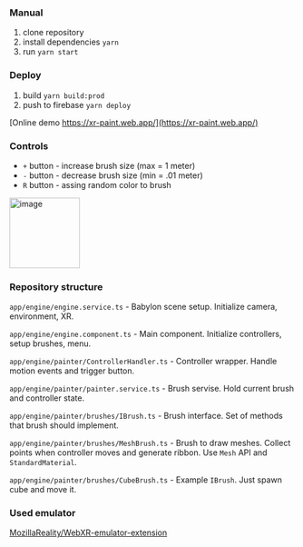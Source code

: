 ### Manual

1. clone repository
2. install dependencies `yarn` 
3. run `yarn start`

### Deploy

1. build `yarn build:prod`
2. push to firebase `yarn deploy`

[Online demo https://xr-paint.web.app/](https://xr-paint.web.app/)

### Controls 

 - `+` button - increase brush size (max = 1 meter)
 - `-` button - decrease brush size (min = .01 meter)
 - `R` button - assing random color to brush

<img width="124" alt="image" src="https://user-images.githubusercontent.com/7611372/201619757-79d8619b-fba7-4f3f-82c0-04dfc042e29c.png">

### Repository structure

`app/engine/engine.service.ts` - Babylon scene setup. Initialize camera, environment, XR.

`app/engine/engine.component.ts` - Main component. Initialize controllers, setup brushes, menu.

`app/engine/painter/ControllerHandler.ts` - Controller wrapper. Handle motion events and trigger button.

`app/engine/painter/painter.service.ts` - Brush servise. Hold current brush and controller state.

`app/engine/painter/brushes/IBrush.ts` - Brush interface. Set of methods that brush should implement.

`app/engine/painter/brushes/MeshBrush.ts` - Brush to draw meshes. Collect points when controller moves and generate ribbon. Use `Mesh` API and `StandardMaterial`.

`app/engine/painter/brushes/CubeBrush.ts` - Example `IBrush`. Just spawn cube and move it.

### Used emulator

[MozillaReality/WebXR-emulator-extension](https://github.com/MozillaReality/WebXR-emulator-extension)
